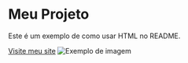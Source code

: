 <h1>Meu Projeto</h1>
<p>Este é um exemplo de como usar HTML no README.</p>
<a href="https://example.com">Visite meu site</a>
<img src="https://via.placeholder.com/150" alt="Exemplo de imagem">
